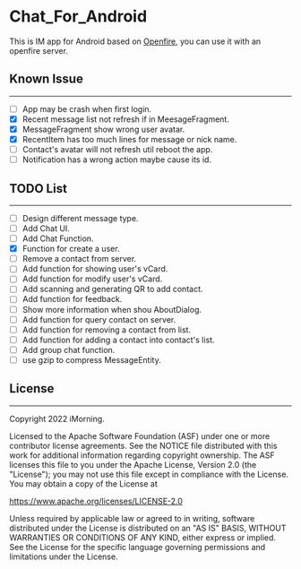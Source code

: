 # Chat_For_Android

This is IM app for Android based on [Openfire](https://www.igniterealtime.org/projects/openfire/), you can use it with an openfire server.

## Known Issue
-----------
* [ ] App may be crash when first login.
* [x] Recent message list not refresh if in MeesageFragment.
* [x] MessageFragment show wrong user avatar.
* [x] RecentItem has too much lines for message or nick name.
* [ ] Contact's avatar will not refresh util reboot the app.
* [ ] Notification has a wrong action maybe cause its id.

## TODO List
-----------
* [ ] Design different message type.
* [ ] Add Chat UI.
* [ ] Add Chat Function.
* [x] Function for create a user.
* [ ] Remove a contact from server.
* [ ] Add function for showing user's vCard.
* [ ] Add function for modify user's vCard.
* [ ] Add scanning and generating QR to add contact.
* [ ] Add function for feedback.
* [ ] Show more information when shou AboutDialog.
* [ ] Add function for query contact on server.
* [ ] Add function for removing a contact from list.
* [ ] Add function for adding a contact into contact's list.
* [ ] Add group chat function.
* [ ] use gzip to compress MessageEntity.

## License
-----------
Copyright 2022 iMorning.

Licensed to the Apache Software Foundation (ASF) under one or more contributor
license agreements.  See the NOTICE file distributed with this work for
additional information regarding copyright ownership.  The ASF licenses this
file to you under the Apache License, Version 2.0 (the "License"); you may not
use this file except in compliance with the License.  You may obtain a copy of
the License at

  <https://www.apache.org/licenses/LICENSE-2.0>

Unless required by applicable law or agreed to in writing, software
distributed under the License is distributed on an "AS IS" BASIS,
WITHOUT WARRANTIES OR CONDITIONS OF ANY KIND, either express or implied.
See the License for the specific language governing permissions and
limitations under the License.
